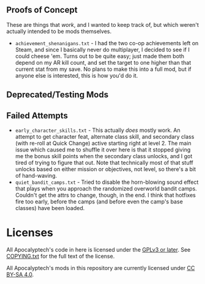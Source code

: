 ## Proofs of Concept

These are things that *work*, and I wanted to keep track of, but which
weren't actually intended to be mods themselves.

- `achievement_shenanigans.txt` - I had the two co-op achievements left on
  Steam, and since I basically never do multiplayer, I decided to see if I could
  cheese 'em.  Turns out to be quite easy; just made them both depend on my
  AR kill count, and set the target to one higher than that current stat from
  my save.  No plans to make this into a full mod, but if anyone else is
  interested, this is how you'd do it.

## Deprecated/Testing Mods


## Failed Attempts

- `early_character_skills.txt` - This actually *does* mostly work.  An attempt
  to get character feat, alternate class skill, and secondary class (with
  re-roll at Quick Change) active starting right at level 2.  The main issue
  which caused me to shuffle it over here is that it stopped giving me the
  bonus skill points when the secondary class unlocks, and I got tired of
  trying to figure that out.  Note that technically most of that stuff unlocks
  based on either mission or objectives, not level, so there's a bit of
  hand-waving.
- `quiet_bandit_camps.txt` - Tried to disable the horn-blowing sound effect
  that plays when you approach the randomized overworld bandit camps.  Couldn't
  get the attrs to change, though, in the end.  I think that hotfixes fire too
  early, before the camps (and before even the camp's base classes) have been
  loaded.

Licenses
========

All Apocalyptech's code in here is licensed under the
[GPLv3 or later](https://www.gnu.org/licenses/quick-guide-gplv3.html).
See [COPYING.txt](../COPYING.txt) for the full text of the license.

All Apocalyptech's mods in this repository are currently licensed under
[CC BY-SA 4.0](https://creativecommons.org/licenses/by-sa/4.0/).


